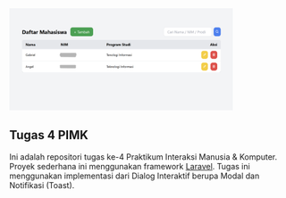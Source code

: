 <img src="/public/images/tampilan.png" width="400" alt="Tampilan">

## Tugas 4 PIMK

Ini adalah repositori tugas ke-4 Praktikum Interaksi Manusia & Komputer.
Proyek sederhana ini menggunakan framework [Laravel](https://laravel.com/).
Tugas ini menggunakan implementasi dari Dialog Interaktif berupa Modal dan Notifikasi (Toast).